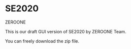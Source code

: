 # SE2020
ZEROONE

This is our draft GUI version of SE2020 by ZEROONE Team.

You can freely download the zip file.
